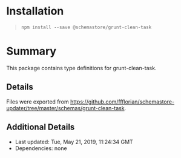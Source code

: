 # Installation
> `npm install --save @schemastore/grunt-clean-task`

# Summary
This package contains type definitions for grunt-clean-task.

## Details
Files were exported from https://github.com/ffflorian/schemastore-updater/tree/master/schemas/grunt-clean-task.

## Additional Details
* Last updated: Tue, May 21, 2019, 11:24:34 GMT
* Dependencies: none
